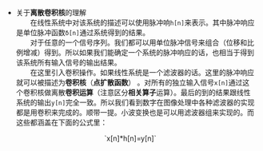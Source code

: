 - 关于**离散卷积核**的理解 </br>
    　　在线性系统中对该系统的描述可以使用脉冲响`h[n]`来表示。其中脉冲响应是单位脉冲函数`δ[n]`通过系统得到的结果。</br>
  　　对于任意的一个信号序列。我们都可以用单位脉冲信号来组合（位移和比例增减）得到。所以如果我们能确定一个系统的脉冲响应的话，也相当于得到该系统所有输入信号的输出结果。 </br>
    　　在这里引入卷积操作。如果线性系统是一个滤波器的话。这里的脉冲响应就可以被描述为**卷积核**（**点扩散函数**） 。对所有的独立输入信号`x[n]`通过这个卷积核做离散**卷积运算**（注意区分**相关算子**运算）。最后的到的结果跟线性系统的输出`y[n]`完全一致。所以我们看到数字在图像处理中各种滤波器的实现都是用卷积来完成的。顺带一提。小波变换也是可以用滤波器组来实现的。而这些都涵盖在下面的公式里：</br>
<center>`x[n]*h[n]=y[n]`</enter>
  